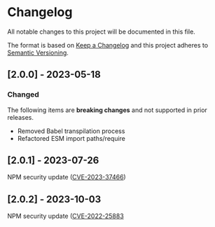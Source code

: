# Changelog

All notable changes to this project will be documented in this file.

The format is based on [Keep a Changelog](https://keepachangelog.com/en/1.0.0) and this project adheres to [Semantic Versioning](https://semver.org/spec/v2.0.0.html).

## [2.0.0] - 2023-05-18

### Changed

The following items are **breaking changes** and not supported in prior releases.

- Removed Babel transpilation process
- Refactored ESM import paths/require

## [2.0.1] - 2023-07-26

NPM security update ([CVE-2023-37466](https://github.com/advisories/GHSA-cchq-frgv-rjh5))

## [2.0.2] - 2023-10-03

NPM security update ([CVE-2022-25883](https://github.com/advisories/GHSA-c2qf-rxjj-qqgw)
